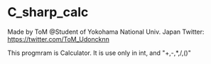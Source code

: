 # C_sharp_calc

Made by ToM @Student of Yokohama National Univ. Japan
Twitter: https://twitter.com/ToM_Udoncknn

This progmram is Calculator.
It is use only in int, and "+,-,*,/,()"




